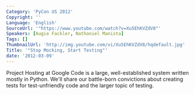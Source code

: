 ```yaml
---
Category: 'PyCon US 2012'
Copyright: ''
Language: 'English'
SourceUrl: '"https://www.youtube.com/watch?v=Xu5EhKVZdV8"'
Speakers: [Augie Fackler, Nathaniel Manista]
Tags: []
ThumbnailUrl: 'http://img.youtube.com/vi/Xu5EhKVZdV8/hqdefault.jpg'
Title: '"Stop Mocking, Start Testing"'
date: '2012-03-09'
---
```

Project Hosting at Google Code is a large, well-established system written
mostly in Python. We'll share our battle-born convictions about creating tests
for test-unfriendly code and the larger topic of testing.

